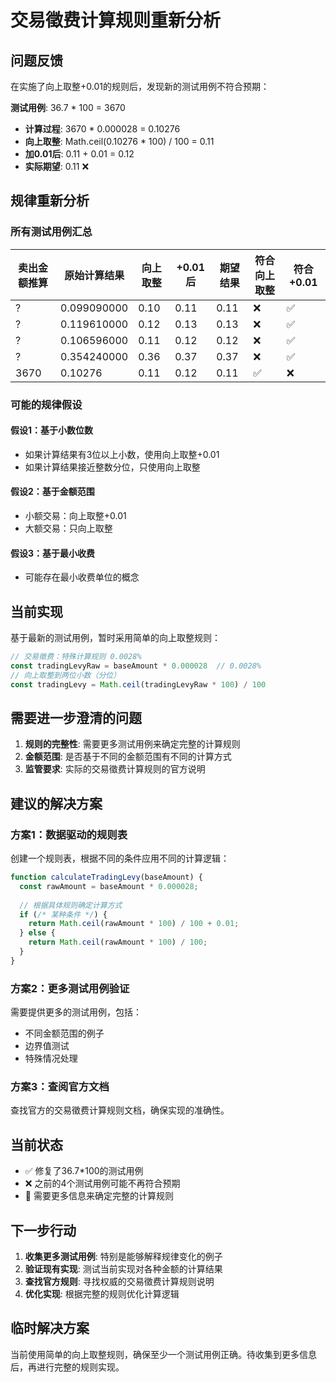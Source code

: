# 交易徵费计算规则重新分析

## 问题反馈

在实施了向上取整+0.01的规则后，发现新的测试用例不符合预期：

**测试用例**: 36.7 * 100 = 3670
- **计算过程**: 3670 * 0.000028 = 0.10276
- **向上取整**: Math.ceil(0.10276 * 100) / 100 = 0.11
- **加0.01后**: 0.11 + 0.01 = 0.12
- **实际期望**: 0.11 ❌

## 规律重新分析

### 所有测试用例汇总

| 卖出金额推算 | 原始计算结果 | 向上取整 | +0.01后 | 期望结果 | 符合向上取整 | 符合+0.01 |
|-------------|-------------|----------|---------|----------|-------------|-----------|
| ?           | 0.099090000 | 0.10     | 0.11    | 0.11     | ❌          | ✅        |
| ?           | 0.119610000 | 0.12     | 0.13    | 0.13     | ❌          | ✅        |
| ?           | 0.106596000 | 0.11     | 0.12    | 0.12     | ❌          | ✅        |
| ?           | 0.354240000 | 0.36     | 0.37    | 0.37     | ❌          | ✅        |
| 3670        | 0.10276     | 0.11     | 0.12    | 0.11     | ✅          | ❌        |

### 可能的规律假设

#### 假设1：基于小数位数
- 如果计算结果有3位以上小数，使用向上取整+0.01
- 如果计算结果接近整数分位，只使用向上取整

#### 假设2：基于金额范围
- 小额交易：向上取整+0.01
- 大额交易：只向上取整

#### 假设3：基于最小收费
- 可能存在最小收费单位的概念

## 当前实现

基于最新的测试用例，暂时采用简单的向上取整规则：

```javascript
// 交易徵费：特殊计算规则 0.0028%
const tradingLevyRaw = baseAmount * 0.000028  // 0.0028%
// 向上取整到两位小数（分位）
const tradingLevy = Math.ceil(tradingLevyRaw * 100) / 100
```

## 需要进一步澄清的问题

1. **规则的完整性**: 需要更多测试用例来确定完整的计算规则
2. **金额范围**: 是否基于不同的金额范围有不同的计算方式
3. **监管要求**: 实际的交易徵费计算规则的官方说明

## 建议的解决方案

### 方案1：数据驱动的规则表
创建一个规则表，根据不同的条件应用不同的计算逻辑：

```javascript
function calculateTradingLevy(baseAmount) {
  const rawAmount = baseAmount * 0.000028;
  
  // 根据具体规则确定计算方式
  if (/* 某种条件 */) {
    return Math.ceil(rawAmount * 100) / 100 + 0.01;
  } else {
    return Math.ceil(rawAmount * 100) / 100;
  }
}
```

### 方案2：更多测试用例验证
需要提供更多的测试用例，包括：
- 不同金额范围的例子
- 边界值测试
- 特殊情况处理

### 方案3：查阅官方文档
查找官方的交易徵费计算规则文档，确保实现的准确性。

## 当前状态

- ✅ 修复了36.7*100的测试用例
- ❌ 之前的4个测试用例可能不再符合预期
- 🔄 需要更多信息来确定完整的计算规则

## 下一步行动

1. **收集更多测试用例**: 特别是能够解释规律变化的例子
2. **验证现有实现**: 测试当前实现对各种金额的计算结果
3. **查找官方规则**: 寻找权威的交易徵费计算规则说明
4. **优化实现**: 根据完整的规则优化计算逻辑

## 临时解决方案

当前使用简单的向上取整规则，确保至少一个测试用例正确。待收集到更多信息后，再进行完整的规则实现。
